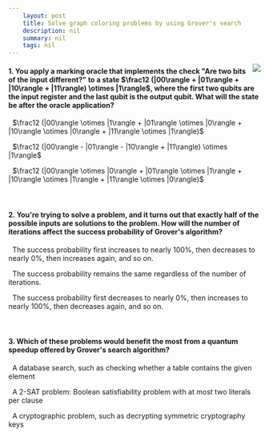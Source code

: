 ```yaml
---
    layout: post
    title: Solve graph coloring problems by using Grover's search 
    description: nil
    summary: nil
    tags: nil
---
```



 <a target="_blank" href="https://docs.microsoft.com/en-us/learn/modules/solve-graph-coloring-problems-grovers-search/8-knowledge-check/"><i class="fas fa-external-link-alt"></i> </a>
 <img align="right" src="https://docs.microsoft.com/en-us/learn/achievements/quantum/solve-graph-coloring-problems-grovers-search.svg">
####  1. You apply a marking oracle that implements the check "Are two bits of the input different?" to a state $\frac12 (|00\rangle + |01\rangle + |10\rangle + |11\rangle) \otimes |1\rangle$, where the first two qubits are the input register and the last qubit is the output qubit. What will the state be after the oracle application?


<i class='fas fa-check-square' style='color: Dodgerblue;'></i> &nbsp;&nbsp;$\frac12 (|00\rangle \otimes |1\rangle + |01\rangle \otimes |0\rangle + |10\rangle \otimes |0\rangle + |11\rangle \otimes |1\rangle)$

<i class='far fa-square'></i> &nbsp;&nbsp;$\frac12 (|00\rangle - |01\rangle - |10\rangle + |11\rangle) \otimes |1\rangle$

<i class='far fa-square'></i> &nbsp;&nbsp;$\frac12 (|00\rangle \otimes |0\rangle + |01\rangle \otimes |1\rangle + |10\rangle \otimes |1\rangle + |11\rangle \otimes |0\rangle)$
<br />
<br />
<br />

####  2. You're trying to solve a problem, and it turns out that exactly half of the possible inputs are solutions to the problem. How will the number of iterations affect the success probability of Grover's algorithm?


<i class='far fa-square'></i> &nbsp;&nbsp;The success probability first increases to nearly 100\%, then decreases to nearly 0\%, then increases again, and so on.

<i class='fas fa-check-square' style='color: Dodgerblue;'></i> &nbsp;&nbsp;The success probability remains the same regardless of the number of iterations.

<i class='far fa-square'></i> &nbsp;&nbsp;The success probability first decreases to nearly 0\%, then increases to nearly 100\%, then decreases again, and so on.
<br />
<br />
<br />

####  3. Which of these problems would benefit the most from a quantum speedup offered by Grover's search algorithm?


<i class='far fa-square'></i> &nbsp;&nbsp;A database search, such as checking whether a table contains the given element

<i class='far fa-square'></i> &nbsp;&nbsp;A 2-SAT problem: Boolean satisfiability problem with at most two literals per clause

<i class='fas fa-check-square' style='color: Dodgerblue;'></i> &nbsp;&nbsp;A cryptographic problem, such as decrypting symmetric cryptography keys
<br />
<br />
<br />

